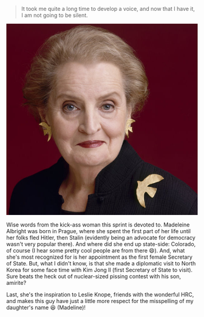 > It took me quite a long time to develop a voice, and now that I have it, I am not going to be silent.

![Madeleine Albright](./albright.jpg)

Wise words from the kick-ass woman this sprint is devoted to. Madeleine Albright was born in Prague, where she spent the first part of her life until her folks fled Hitler, then Stalin (evidently being an advocate for democracy wasn't very popular there). And where did she end up state-side: Colorado, of course (I hear some pretty cool people are from there 😄). And, what she's most recognized for is her appointment as the first female Secretary of State. But, what I didn't know, is that she made a diplomatic visit to North Korea for some face time with Kim Jong Il (first Secretary of State to visit). Sure beats the heck out of nuclear-sized pissing contest with his son, amirite?

Last, she's the inspiration to Leslie Knope, friends with the wonderful HRC, and makes this guy have just a little more respect for the misspelling of my daughter's name 😆 (Madeline)!
